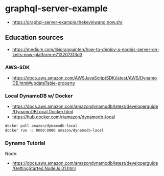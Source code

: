 # graphql-server-example

- https://graphql-server-example.thekevinwang.now.sh/

## Education sources

- https://medium.com/@joranquinten/how-to-deploy-a-nodejs-server-on-zeits-now-platform-e713207313d3

### AWS-SDK

- https://docs.aws.amazon.com/AWSJavaScriptSDK/latest/AWS/DynamoDB.html#updateTable-property

### Local DynamoDB w/ Docker

- https://docs.aws.amazon.com/amazondynamodb/latest/developerguide/DynamoDBLocal.Docker.html
- https://hub.docker.com/r/amazon/dynamodb-local

```bash
docker pull amazon/dynamodb-local
docker run -p 8000:8000 amazon/dynamodb-local
```

### Dynamo Tutorial

Node:

- https://docs.aws.amazon.com/amazondynamodb/latest/developerguide/GettingStarted.NodeJs.01.html
